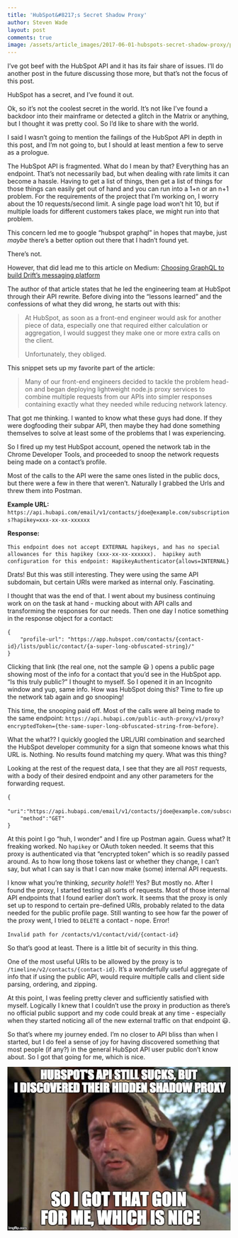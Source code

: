 ```yaml
---
title: 'HubSpot&#8217;s Secret Shadow Proxy'
author: Steven Wade
layout: post
comments: true
image: /assets/article_images/2017-06-01-hubspots-secret-shadow-proxy/pexels-photo-316681.jpeg
---
```


I’ve got beef with the HubSpot API and it has its fair share of issues. I’ll do another post in the future discussing those more, but that’s not the focus of this post.

HubSpot has a secret, and I’ve found it out. 

Ok, so it’s not the coolest secret in the world. It’s not like I’ve found a backdoor into their mainframe or detected a glitch in the Matrix or anything, but I thought it was pretty cool. So I’d like to share with the world.

I said I wasn’t going to mention the failings of the HubSpot API in depth in this post, and I’m not going to, but I should at least mention a few to serve as a prologue.

The HubSpot API is fragmented. What do I mean by that? Everything has an endpoint. That’s not necessarily bad, but when dealing with rate limits it can become a hassle. Having to get a list of things, then get a list of things for those things can easily get out of hand and you can run into a 1+n or an n+1 problem.   For the requirements of the project that I’m working on, I worry about the 10 requests/second limit. A single page load won’t hit 10, but if multiple loads for different customers takes place, we might run into that problem.

This concern led me to google “hubspot graphql” in hopes that maybe, just *maybe* there’s a better option out there that I hadn’t found yet. 

There’s not.

However, that did lead me to this article on Medium: [Choosing GraphQL to build Drift’s messaging platform](https://medium.com/drift-engineering/choosing-graphql-to-build-drifts-messaging-platform-8b4310facbc1)

The author of that article states that he led the engineering team at HubSpot through their API rewrite. Before diving into the “lessons learned” and the confessions of what they did wrong, he starts out with this:

> At HubSpot, as soon as a front-end engineer would ask for another piece of data, especially one that required either calculation or aggregation, I would suggest they make one or more extra calls on the client.
> 
> Unfortunately, they obliged.

This snippet sets up my favorite part of the article:

> Many of our front-end engineers decided to tackle the problem head-on and began deploying lightweight node.js proxy services to combine multiple requests from our APIs into simpler responses containing exactly what they needed while reducing network latency.

That got me thinking. I wanted to know what these guys had done. If they were dogfooding their subpar API, then maybe they had done something themselves to solve at least some of the problems that I was experiencing. 

So I fired up my test HubSpot account, opened the network tab in the Chrome Developer Tools, and proceeded to snoop the network requests being made on a contact’s profile. 

Most of the calls to the API were the same ones listed in the public docs, but there were a few in there that weren’t. Naturally I grabbed the Urls and threw them into Postman.

**Example URL:**
`https://api.hubapi.com/email/v1/contacts/jdoe@example.com/subscriptions?hapikey=xxx-xx-xx-xxxxxx`

**Response:**
```
This endpoint does not accept EXTERNAL hapikeys, and has no special allowances for this hapikey (xxx-xx-xx-xxxxxx).  hapikey auth configuration for this endpoint: HapikeyAuthenticator{allows=INTERNAL}
```

Drats! But this was still interesting. They were using the same API subdomain, but certain URIs were marked as internal only. Fascinating.

I thought that was the end of that. I went about my business continuing work on on the task at hand - mucking about with API calls and transforming the responses for our needs. Then one day I notice something in the response object for a contact:

```
{
    "profile-url": "https://app.hubspot.com/contacts/{contact-id}/lists/public/contact/{a-super-long-obfuscated-string}/"
}
```

Clicking that link (the real one, not the sample :smiley: ) opens a public page showing most of the info for a contact that you’d see in the HubSpot app. “Is this truly public?” I thought to myself. So I opened it in an Incognito window and yup, same info. How was HubSpot doing this? Time to fire up the network tab again and go snooping!

This time, the snooping paid off. Most of the calls were all being made to the same endpoint: `https://api.hubapi.com/public-auth-proxy/v1/proxy?encryptedToken={the-same-super-long-obfuscated-string-from-before}`.

What the what?? I quickly googled the URL/URI combination and searched the HubSpot developer community for a sign that someone knows what this URL is. Nothing. No results found matching my query. What was this thing?

Looking at the rest of the request data, I see that they are all `POST` requests, with a body of their desired endpoint and any other parameters for the forwarding request.

```
{
    "uri":"https://api.hubapi.com/email/v1/contacts/jdoe@example.com/subscriptions",
    "method":"GET"
}
```

At this point I go “huh, I wonder” and I fire up Postman again. Guess what? It freaking worked. No `hapikey` or OAuth token needed. It seems that this proxy is authenticated via that “encrypted token” which is so readily passed around. As to how long those tokens last or whether they change, I can’t say, but what I can say is that I can now make (some) internal API requests. 

I know what you’re thinking, *security hole*!!! Yes? But mostly no. After I found the proxy, I started testing all sorts of requests. Most of those internal API endpoints that I found earlier don’t work. It seems that the proxy is only set up to respond to certain pre-defined URIs, probably related to the data needed for the public profile page. Still wanting to see how far the power of the proxy went, I tried to `DELETE` a contact - nope. Error!

`Invalid path for /contacts/v1/contact/vid/{contact-id}`

So that’s good at least. There is a little bit of security in this thing. 

One of the most useful URIs to be allowed by the proxy is to `/timeline/v2/contacts/{contact-id}`. It’s a wonderfully useful aggregate of info that if using the public API, would require multiple calls and client side parsing, ordering, and zipping. 

At this point, I was feeling pretty clever and sufficiently satisfied with myself. Logically I knew that I couldn’t use the proxy in production as there’s no official public support and my code could break at any time - especially when they started noticing all of the new external traffic on that endpoint :smiley:.

So that’s where my journey ended. I’m no closer to API bliss than when I started, but I do feel a sense of joy for having discovered something that most people (if any?) in the general HubSpot API user public don’t know about. So I got that going for me, which is nice.

![](/assets/article_images/2017-06-01-hubspots-secret-shadow-proxy/which-is-nice.jpg)